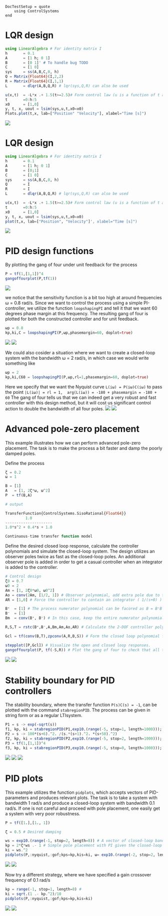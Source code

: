 ```@meta
DocTestSetup = quote
    using ControlSystems
end
```


# LQR design
```julia
using LinearAlgebra # For identity matrix I
h       = 0.1
A       = [1 h; 0 1]
B       = [0 1]' # To handle bug TODO
C       = [1 0]
sys     = ss(A,B,C,0, h)
Q = Matrix{Float64}(I,2,2)
R = Matrix{Float64}(I,1,1)
L       = dlqr(A,B,Q,R) # lqr(sys,Q,R) can also be used

u(x,t)  = -L*x .+ 1.5(t>=2.5)# Form control law (u is a function of t and x), a constant input disturbance is affecting the system from t≧2.5
t       =0:h:5
x0      = [1,0]
y, t, x, uout = lsim(sys,u,t,x0=x0)
Plots.plot(t,x, lab=["Position" "Velocity"], xlabel="Time [s]")
```

![](../../plots/lqrplot.svg)


# LQR design
```julia
using LinearAlgebra # For identity matrix I
h       = 0.1
A       = [1 h; 0 1]
B       = [0;1]
C       = [1 0]
sys     = ss(A,B,C,0, h)
Q       = I
R       = I
L       = dlqr(A,B,Q,R) # lqr(sys,Q,R) can also be used

u(x,t)  = -L*x .+ 1.5(t>=2.5)# Form control law (u is a function of t and x), a constant input disturbance is affecting the system from t≧2.5
t       =0:h:5
x0      = [1,0]
y, t, x, uout = lsim(sys,u,t,x0=x0)
plot(t,x, lab=["Position", "Velocity"]', xlabel="Time [s]")
```

![](../../plots/lqrplot.svg)

# PID design functions
By plotting the gang of four under unit feedback for the process
```julia
P = tf(1,[1,1])^4
gangoffourplot(P,tf(1))
```
![](../../plots/pidgofplot.svg)

we notice that the sensitivity function is a bit too high at around frequencies ω = 0.8 rad/s. Since we want to control the process using a simple PI-controller, we utilize the
function `loopshapingPI` and tell it that we want 60 degrees phase margin at this frequency. The resulting gang of four is plotted for both the constructed controller and for unit feedback.

```julia
ωp = 0.8
kp,ki,C = loopshapingPI(P,ωp,phasemargin=60, doplot=true)
```
![](../../plots/pidgofplot2.svg)
![](../../plots/pidnyquistplot.svg)


We could also cosider a situation where we want to create a closed-loop system with the bandwidth ω = 2 rad/s, in which case we would write something like
```julia
ωp = 2
kp,ki,C60 = loopshapingPI(P,ωp,rl=1,phasemargin=60, doplot=true)
```
Here we specify that we want the Nyquist curve `L(iω) = P(iω)C(iω)` to pass the point `|L(iω)| = rl = 1,  arg(L(iω)) = -180 + phasemargin = -180 + 60`
The gang of four tells us that we can indeed get a very robust and fast controller with this design method, but it will cost us significant control action to double the bandwidth of all four poles.
![](../../plots/pidgofplot3.svg)
![](../../plots/pidnyquistplot2.svg)

# Advanced pole-zero placement
This example illustrates how we can perform advanced pole-zero placement. The task is to make the process a bit faster and damp the poorly damped poles.


Define the process
```julia
ζ = 0.2
ω = 1

B = [1]
A   = [1, 2ζ*ω, ω^2]
P  = tf(B,A)

# output

TransferFunction{ControlSystems.SisoRational{Float64}}
         1.0
---------------------
1.0*s^2 + 0.4*s + 1.0

Continuous-time transfer function model
```

Define the desired closed loop response, calculate the controller polynomials and simulate the closed-loop system. The design utilizes an observer poles twice as fast as the closed-loop poles. An additional observer pole is added in order to get a casual controller when an integrator is added to the controller.
```julia
# Control design
ζ0 = 0.7
ω0 = 2
Am = [1, 2ζ0*ω0, ω0^2]
Ao = conv(2Am, [1/2, 1]) # Observer polynomial, add extra pole due to the integrator
AR = [1,0] # Force the controller to contain an integrator ( 1/(s+0) )

B⁺  = [1] # The process numerator polynomial can be facored as B = B⁺B⁻ where B⁻ contains the zeros we do not want to cancel (non-minimum phase and poorly damped zeros)
B⁻  = [1]
Bm  = conv(B⁺, B⁻) # In this case, keep the entire numerator polynomial of the process

R,S,T = rstc(B⁺,B⁻,A,Bm,Am,Ao,AR) # Calculate the 2-DOF controller polynomials

Gcl = tf(conv(B,T),zpconv(A,R,B,S)) # Form the closed loop polynomial from reference to output, the closed-loop characteristic polynomial is AR + BS, the function zpconv takes care of the polynomial multiplication and makes sure the coefficient vectores are of equal length

stepplot([P,Gcl]) # Visualize the open and closed loop responses.
gangoffourplot(P, tf(-S,R)) # Plot the gang of four to check that all tranfer functions are OK
```

![](../../plots/ppstepplot.svg)
![](../../plots/ppgofplot.svg)


# Stability boundary for PID controllers
The stability boundary, where the transfer function `P(s)C(s) = -1`, can be plotted with the command `stabregionPID`. The process can be given in string form or as a regular LTIsystem.

```julia
P1 = s -> exp(-sqrt(s))
f1, kp, ki = stabregionPID(P1,exp10.(range(-5, stop=1, length=1000))); f1
P2 = s -> 100*(s+6).^2. /(s.*(s+1).^2. *(s+50).^2)
f2, kp, ki = stabregionPID(P2,exp10.(range(-5, stop=2, length=1000))); f2
P3 = tf(1,[1,1])^4
f3, kp, ki = stabregionPID(P3,exp10.(range(-5, stop=0, length=1000))); f3
```
![](../../plots/stab1.svg)
![](../../plots/stab2.svg)
![](../../plots/stab3.svg)


# PID plots
This example utilizes the function `pidplots`, which accepts vectors of PID-parameters and produces relevant plots. The task is to take a system with bandwidth 1 rad/s and produce a closed-loop system with bandwidth 0.1 rad/s. If one is not careful and proceed with pole placement, one easily get a system with very poor robustness.
```julia
P = tf([1.],[1., 1])

ζ = 0.5 # Desired damping

ws = exp10.(range(-1, stop=2, length=8)) # A vector of closed-loop bandwidths
kp = 2*ζ*ws .- 1 # Simple pole placement with PI given the closed-loop bandwidth, the poles are placed in a butterworth pattern
ki = ws.^2
pidplots(P,:nyquist,:gof;kps=kp,kis=ki, ω= exp10.(range(-2, stop=2, length=500))) # Request Nyquist and Gang-of-four plots (more plots are available, see ?pidplots )
```
![](../../plots/pidplotsnyquist1.svg)
![](../../plots/pidplotsgof1svg)

Now try a different strategy, where we have specified a gain crossover frequency of 0.1 rad/s
```julia
kp = range(-1, stop=1, length=8) #
ki = sqrt.(1 .- kp.^2)/10
pidplots(P,:nyquist,:gof;kps=kp,kis=ki)
```
![](../../plots/pidplotsnyquist2.svg)
![](../../plots/pidplotsgof2.svg)
